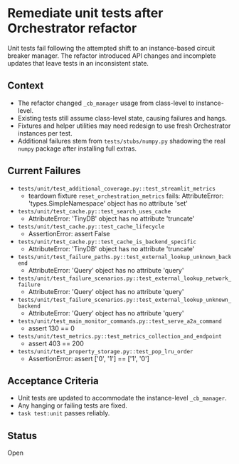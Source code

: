 # Remediate unit tests after Orchestrator refactor

Unit tests fail following the attempted shift to an instance-based circuit
breaker manager. The refactor introduced API changes and incomplete updates that
leave tests in an inconsistent state.

## Context
- The refactor changed `_cb_manager` usage from class-level to instance-level.
- Existing tests still assume class-level state, causing failures and hangs.
- Fixtures and helper utilities may need redesign to use fresh Orchestrator
  instances per test.
- Additional failures stem from `tests/stubs/numpy.py` shadowing the real
  `numpy` package after installing full extras.

## Current Failures
- `tests/unit/test_additional_coverage.py::test_streamlit_metrics`
  - teardown fixture `reset_orchestration_metrics` fails: AttributeError: 'types.SimpleNamespace' object has no attribute 'set'
- `tests/unit/test_cache.py::test_search_uses_cache`
  - AttributeError: 'TinyDB' object has no attribute 'truncate'
- `tests/unit/test_cache.py::test_cache_lifecycle`
  - AssertionError: assert False
- `tests/unit/test_cache.py::test_cache_is_backend_specific`
  - AttributeError: 'TinyDB' object has no attribute 'truncate'
- `tests/unit/test_failure_paths.py::test_external_lookup_unknown_backend`
  - AttributeError: 'Query' object has no attribute 'query'
- `tests/unit/test_failure_scenarios.py::test_external_lookup_network_failure`
  - AttributeError: 'Query' object has no attribute 'query'
- `tests/unit/test_failure_scenarios.py::test_external_lookup_unknown_backend`
  - AttributeError: 'Query' object has no attribute 'query'
- `tests/unit/test_main_monitor_commands.py::test_serve_a2a_command`
  - assert 130 == 0
- `tests/unit/test_metrics.py::test_metrics_collection_and_endpoint`
  - assert 403 == 200
- `tests/unit/test_property_storage.py::test_pop_lru_order`
  - AssertionError: assert ['0', '1'] == ['1', '0']

## Acceptance Criteria
- Unit tests are updated to accommodate the instance-level `_cb_manager`.
- Any hanging or failing tests are fixed.
- `task test:unit` passes reliably.

## Status
Open

